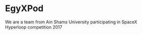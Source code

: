 # EgyXPod
We are a team from Ain Shams University participating in SpaceX Hyperloop competition 2017